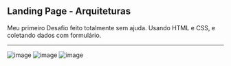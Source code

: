 ## Landing Page - Arquiteturas
Meu primeiro Desafio feito totalmente sem ajuda. Usando HTML e CSS, e coletando dados com formulário.

---
![image](https://github.com/FagnerStutz/Desafio-1/assets/133290533/a1e240d8-2f78-4ae8-a0c6-befb10dea3db)
![image](https://github.com/FagnerStutz/Desafio-1/assets/133290533/d753f86d-a965-4055-b855-236c4e8ccc41)
![image](https://github.com/FagnerStutz/Desafio-1/assets/133290533/7d18c12e-f3aa-40d9-80ec-ae1e8e60e6e0)
